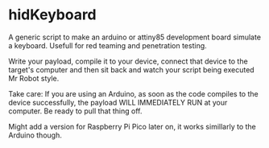 # hidKeyboard
A generic script to make an arduino or attiny85 development board simulate a keyboard. Usefull for red teaming and penetration testing.

Write your payload, compile it to your device, connect that device to the target's computer and then sit back and watch your script being executed Mr Robot style.

Take care: If you are using an Arduino, as soon as the code compiles to the device successfully, the payload WILL IMMEDIATELY RUN at your computer. Be ready to pull that thing off.

Might add a version for Raspberry Pi Pico later on, it works simillarly to the Arduino though.

